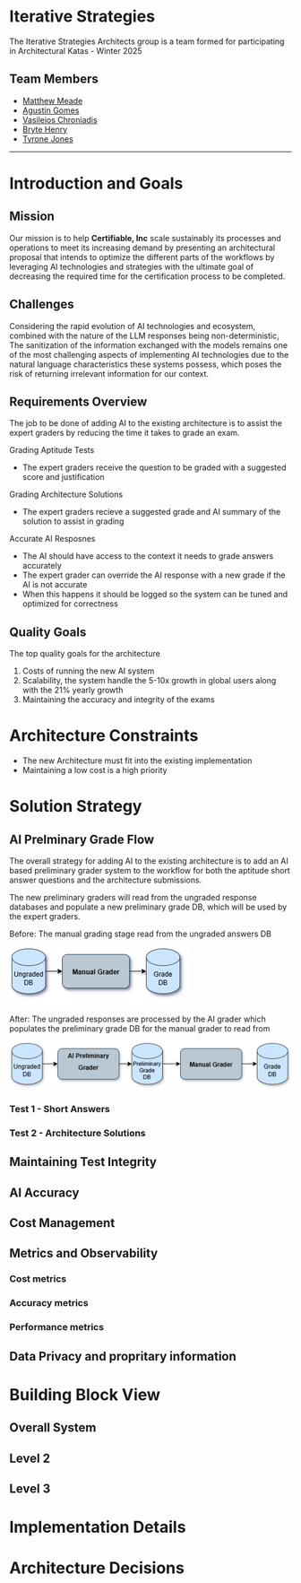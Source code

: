 # Iterative Strategies

The Iterative Strategies Architects group is a team formed for participating in Architectural Katas - Winter 2025


## Team Members

- [Matthew Meade](https://www.linkedin.com/in/matthewmeade/)
- [Agustin Gomes](https://www.linkedin.com/in/agustingomes)
- [Vasileios Chroniadis](https://www.linkedin.com/in/chronvas/)
- [Bryte Henry](https://www.linkedin.com/in/bryte-h/)
- [Tyrone Jones](https://www.linkedin.com/in/tyronefjones/)


---

# Introduction and Goals

<!-- https://docs.arc42.org/section-1/ -->

## **Mission**

Our mission is to help **Certifiable, Inc** scale sustainably its processes and operations to meet its increasing demand by presenting an architectural proposal that intends to optimize the different parts of the workflows by leveraging AI technologies and strategies with the ultimate goal of decreasing the required time for the certification process to be completed.




## **Challenges**

Considering the rapid evolution of AI technologies and ecosystem, combined with the nature of the LLM responses being non-deterministic, The sanitization of the information exchanged with the models remains one of the most challenging aspects of implementing AI technologies due to the natural language characteristics these systems possess, which poses the risk of returning irrelevant information for our context.


## Requirements Overview
<!-- 
    - Short description of the functional requirements
    - From the point of view of the end users
    - Short text description, possibly in a table. 
    - Link to more detailed requirements documentation

    Examples
    - https://docs.arc42.org/examples/overview-example-htmlsc-1/
    - https://docs.arc42.org/examples/overview-example-3/

 -->

The job to be done of adding AI to the existing architecture is to assist the expert graders by reducing the time it takes to grade an exam.

Grading Aptitude Tests
- The expert graders receive the question to be graded with a suggested score and justification

Grading Architecture Solutions
- The expert graders recieve a suggested grade and AI summary of the solution to assist in grading

Accurate AI Resposnes
- The AI should have access to the context it needs to grade answers accurately
- The expert grader can override the AI response with a new grade if the AI is not accurate
- When this happens it should be logged so the system can be tuned and optimized for correctness


## Quality Goals
<!-- 
    - Top 3-5 quality goals for the architecture in a table
    - Note: Goals for the artecture itself, not the product
    - For example reliability, security, sustainability

    Example
    - https://docs.arc42.org/examples/quality-tpu-1/
-->
The top quality goals for the architecture

1. Costs of running the new AI system
2. Scalability, the system handle the 5-10x growth in global users along with the 21% yearly growth
3. Maintaining the accuracy and integrity of the exams



# Architecture Constraints
<!-- 
    https://docs.arc42.org/section-2/ 

    - Any requirement that constrains the design and implementation, a simple list

    Example: 
    - https://docs.arc42.org/examples/constraints-1/
-->

- The new Architecture must fit into the existing implementation
- Maintaining a low cost is a high priority


# Solution Strategy
<!-- 
    https://docs.arc42.org/section-4/ 
    
    - The fundamental decisions and soultion strategies that shape the system's architecture
    - Technology Decisions, design or architectural pattern, how to achieve quality goals, revelant org decisions and processes
    - How we are addressing quality concertns (cost, saftey, etc)
    
    Examples
    - https://docs.arc42.org/examples/solution-strategy-htmlsc-1/
    - https://docs.arc42.org/examples/solution-strategy-mama-2/

-->

<!-- High level overview of the solution, breaking the architecture itself down in the building blocks section -->

## AI Prelminary Grade Flow

The overall strategy for adding AI to the existing architecture is to add an AI based preliminary grader system to the workflow for both the aptitude short answer questions and the architecture submissions. 

The new preliminary graders will read from the ungraded response databases and populate a new preliminary grade DB, which will be used by the expert graders.

Before: The manual grading stage read from the ungraded answers DB

![](./images//Before-Preliminary%20Grader%20flow.png)

After: The ungraded responses are processed by the AI grader which populates the preliminary grade DB for the manual grader to read from

![](./images/After-Preliminary%20Grader%20flow.png)


### Test 1 - Short Answers
<!-- TODO: Simple RAG. Adding the question, answer, grading criteria, etc. to the prompt -->
<!-- Since we know what material is for which question we can retrieve context by the question number without needing complex intent analysis -->


### Test 2 - Architecture Solutions
<!-- TODO:  -->

## Maintaining Test Integrity
<!-- TODO: Talk about how humans have the final say in grading -->


## AI Accuracy
<!-- TODO: How we will get feedback from expert graders to improve the AI -->
<!-- Comparing the AI's grade with the expert grader's final grade -->

## Cost Management
<!-- TODO -->

## Metrics and Observability
<!-- TODO: The prompt orchestrator can include a component to track metrics -->

### Cost metrics

### Accuracy metrics

### Performance metrics


## Data Privacy and propritary information
<!-- TODO: Talk about how we will host our own models so we don't send data to third parties -->

# Building Block View
<!-- TODO: This is where we break down the architecture itself with detailed diagrams and descriptions -->
<!-- 
    https://docs.arc42.org/section-5/

    - The static decomposisition of the system as building blocks
    - Modules, components, interfaces, dependencies with relationships and associations
    - Hierarchial collection of diagrams and descriptions

    Levels
    - Level 1: white box description of the overall system together with black box descriptions of all contained building blocks.
    - Level 2: zooms into some building blocks of level 1
    - Level 3: zooms into some building blocks of level 2
    - ...
    - Level n: ...

    Examples:
    - (all levels) https://docs.arc42.org/examples/buildingblock-hsc/
    - (level 1) https://docs.arc42.org/examples/buildingblock-tpu-1/
    - (level 2) https://docs.arc42.org/examples/buildingblock-tpu-2/
-->

## Overall System 
<!-- 
    https://docs.arc42.org/section-5/#51-whitebox-overall-system

    - The decomposition of the overall system using the white box template
    - An overview diagram
    - A motivation for the decomposition
    - Black box descriptions of the building blocks. A list or a table

    Example
    - https://docs.arc42.org/examples/buildingblock-tpu-1/
-->


## Level 2
<!-- 
    - Specify the inner structure of some of the blocks from level 1
    - Please prefer relevance over completeness. Specify only important, surprising, risky, complex or volatile building blocks. 

    Example
    - https://docs.arc42.org/examples/buildingblock-tpu-2/
-->

## Level 3
<!-- 
    - Specify the inner structure of some of the blocks from level 2

-->


<!-- ## Level n ... Not sure how deep we need to go, I'd assume 3 is enough -->


# Implementation Details
<!-- 

    Note: This is called "Crosscutting Concepts" by arc42, but I didn't think that was a good title for the section

    https://docs.arc42.org/section-8/

    Principal regulations and solution ideas that are relevant in multiple parts of the system, such as:
    - Domain Models
    - Architectural patterns or design patterns
    - Rules for using specific technology
    - Implementation rules

    Suggested structure
    - Domain concepts
    - User Experience concepts (UX)
    - Safety and security concepts
    - Architecture and design patterns
    - “Under-the-hood” concepts
    - Development concepts
    - Operational concepts

    Examples:
    - Within a system, a common format for log-messages shall be established, combined with a common convention of choosing the appropriate log-destination. These decisions, along with implementation examples, could be described as “logging-concept”.
    - A system has numerous backend services, that communicate among each other based upon remote procedure calls or http-based REST. Calling services (“consumers”) always need to authenticate themselves to the called service (“provider”). For this authentication, a central common authorization service has to be used. The technical and organizational details such authentication could be described as “backend authentication concept”.
    - https://docs.arc42.org/examples/concept-htmlsc-1/
    - https://docs.arc42.org/examples/concept-htmlsc-2/
    - https://docs.arc42.org/examples/concept-tpu-1/
    - https://docs.arc42.org/examples/concept-tpu-2/
-->

<!-- TODO: Prompt / RAG frameworks -->

<!-- TODO: How we evaluate which model to use. Testing them against previous grades to determine how close the model is to the original expert grader  -->


# Architecture Decisions
<!-- 
    https://docs.arc42.org/section-9/

    - Important architecture decisions including rationailes. 
    - We can include links to ./ADRs here
    - Order by importants, date, or something else

    Examples:
    - https://docs.arc42.org/examples/decision-use-adrs/
    - https://docs.arc42.org/examples/decision-htmlsc/
    - https://docs.arc42.org/examples/decision-tpu-1/
-->